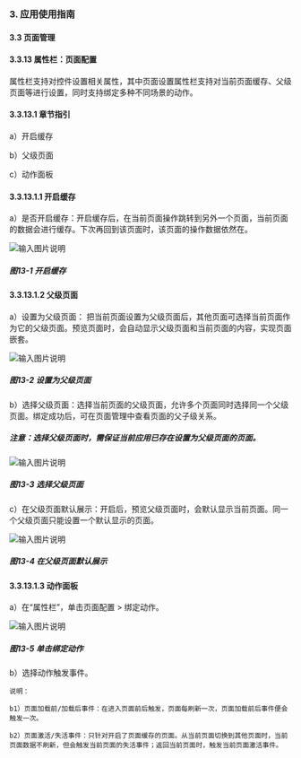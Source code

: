 ### 3. 应用使用指南

#### 3.3 页面管理

#### 3.3.13 属性栏：页面配置

属性栏支持对控件设置相关属性，其中页面设置属性栏支持对当前页面缓存、父级页面等进行设置，同时支持绑定多种不同场景的动作。

#### 3.3.13.1 章节指引

a）开启缓存

b）父级页面

c）动作面板

#### 3.3.13.1.1 开启缓存

a）是否开启缓存：开启缓存后，在当前页面操作跳转到另外一个页面，当前页面的数据会进行缓存。下次再回到该页面时，该页面的操作数据依然在。

![输入图片说明](../../../../images/%20SoFlu%EF%BC%88%E5%89%8D%E7%AB%AF%EF%BC%89%E5%85%A8%E8%87%AA%E5%8A%A8%E5%BC%80%E5%8F%91%E5%B9%B3%E5%8F%B0%E6%95%99%E7%A8%8B/1.%20%E6%9C%80%E6%96%B0%E7%89%88%E6%9C%AC%20-%20%E6%9B%B4%E6%96%B0%E6%97%A5%E6%9C%9F%20-%202023.01.10/3.%20%E5%BA%94%E7%94%A8%E4%BD%BF%E7%94%A8%E6%8C%87%E5%8D%97/3.%20%E9%A1%B5%E9%9D%A2%E7%AE%A1%E7%90%86/13-1.png)

##### 图13-1 开启缓存

#### 3.3.13.1.2 父级页面

a）设置为父级页面： 把当前页面设置为父级页面后，其他页面可选择当前页面作为它的父级页面。预览页面时，会自动显示父级页面和当前页面的内容，实现页面嵌套。

![输入图片说明](../../../../images/%20SoFlu%EF%BC%88%E5%89%8D%E7%AB%AF%EF%BC%89%E5%85%A8%E8%87%AA%E5%8A%A8%E5%BC%80%E5%8F%91%E5%B9%B3%E5%8F%B0%E6%95%99%E7%A8%8B/1.%20%E6%9C%80%E6%96%B0%E7%89%88%E6%9C%AC%20-%20%E6%9B%B4%E6%96%B0%E6%97%A5%E6%9C%9F%20-%202023.01.10/3.%20%E5%BA%94%E7%94%A8%E4%BD%BF%E7%94%A8%E6%8C%87%E5%8D%97/3.%20%E9%A1%B5%E9%9D%A2%E7%AE%A1%E7%90%86/13-2.png)

##### 图13-2 设置为父级页面

b）选择父级页面：选择当前页面的父级页面，允许多个页面同时选择同一个父级页面。绑定成功后，可在页面管理中查看页面的父子级关系。

##### 注意：选择父级页面时，需保证当前应用已存在设置为父级页面的页面。

![输入图片说明](../../../../images/%20SoFlu%EF%BC%88%E5%89%8D%E7%AB%AF%EF%BC%89%E5%85%A8%E8%87%AA%E5%8A%A8%E5%BC%80%E5%8F%91%E5%B9%B3%E5%8F%B0%E6%95%99%E7%A8%8B/1.%20%E6%9C%80%E6%96%B0%E7%89%88%E6%9C%AC%20-%20%E6%9B%B4%E6%96%B0%E6%97%A5%E6%9C%9F%20-%202023.01.10/3.%20%E5%BA%94%E7%94%A8%E4%BD%BF%E7%94%A8%E6%8C%87%E5%8D%97/3.%20%E9%A1%B5%E9%9D%A2%E7%AE%A1%E7%90%86/13-3.png)

##### 图13-3 选择父级页面

c）在父级页面默认展示：开启后，预览父级页面时，会默认显示当前页面。同一个父级页面只能设置一个默认显示的页面。

![输入图片说明](../../../../images/%20SoFlu%EF%BC%88%E5%89%8D%E7%AB%AF%EF%BC%89%E5%85%A8%E8%87%AA%E5%8A%A8%E5%BC%80%E5%8F%91%E5%B9%B3%E5%8F%B0%E6%95%99%E7%A8%8B/1.%20%E6%9C%80%E6%96%B0%E7%89%88%E6%9C%AC%20-%20%E6%9B%B4%E6%96%B0%E6%97%A5%E6%9C%9F%20-%202023.01.10/3.%20%E5%BA%94%E7%94%A8%E4%BD%BF%E7%94%A8%E6%8C%87%E5%8D%97/3.%20%E9%A1%B5%E9%9D%A2%E7%AE%A1%E7%90%86/13-4.png)

##### 图13-4 在父级页面默认展示

#### 3.3.13.1.3 动作面板

a）在“属性栏”，单击页面配置 > 绑定动作。

![输入图片说明](../../../../images/%20SoFlu%EF%BC%88%E5%89%8D%E7%AB%AF%EF%BC%89%E5%85%A8%E8%87%AA%E5%8A%A8%E5%BC%80%E5%8F%91%E5%B9%B3%E5%8F%B0%E6%95%99%E7%A8%8B/1.%20%E6%9C%80%E6%96%B0%E7%89%88%E6%9C%AC%20-%20%E6%9B%B4%E6%96%B0%E6%97%A5%E6%9C%9F%20-%202023.01.10/3.%20%E5%BA%94%E7%94%A8%E4%BD%BF%E7%94%A8%E6%8C%87%E5%8D%97/3.%20%E9%A1%B5%E9%9D%A2%E7%AE%A1%E7%90%86/13-5.png)

##### 图13-5 单击绑定动作

b）选择动作触发事件。

```
说明：

b1）页面加载前/加载后事件：在进入页面前后触发，页面每刷新一次，页面加载前后事件便会触发一次。

b2）页面激活/失活事件：只针对开启了页面缓存的页面。从当前页面切换到其他页面时，当前页面数据不刷新，但会触发当前页面的失活事件；返回当前页面时，触发当前页面激活事件。
```

